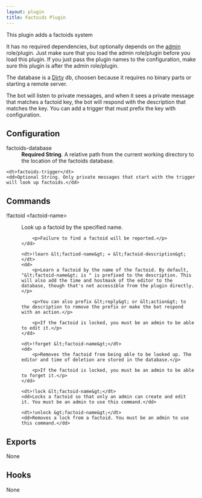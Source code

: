 ```yaml
---
layout: plugin
title: Factoids Plugin
---
```


This plugin adds a factoids system 

It has no required dependencies, but optionally depends on the <a href="admin">admin</a> role/plugin. Just make sure that you load the admin role/plugin before you load this plugin. If you just pass the plugin names to the configuration, make sure this plugin is after the admin role/plugin.

The database is a <a href="//npmjs.org/package/dirty">Dirty</a> db, choosen because it requires no binary parts or starting a remote server.

The bot will listen to private messages, and when it sees a private message that matches a factoid key, the bot will respond with the description that matches the key. You can add a trigger that must prefix the key with configuration.

## Configuration

<dl>
    <dt>factoids-database</dt>
    <dd><b>Required String</b>. A relative path from the current working directory to the location of the factoids database.</dd>

    <dt>factoids-trigger</dt>
    <dd>Optional String. Only private messages that start with the trigger will look up factoids.</dd>
</dl>

## Commands

<dl>
    <dt>!factoid &lt;factoid-name&gt;</dt>
    <dd>
        <p>Look up a factoid by the specified name.</p>

        <p>Failure to find a factoid will be reported.</p>
    </dd>

    <dt>!learn &lt;factiod-name&gt; = &lt;factoid-description&gt;</dt>
    <dd>
        <p>Learn a factoid by the name of the factoid. By default, "&lt;factoid-name&gt; is " is prefixed to the description. This will also add the time and hostmask of the editor to the database, though that's not accessible from the plugin directly.</p>

        <p>You can also prefix &lt;reply&gt; or &lt;action&gt; to the description to remove the prefix or make the bot respond with an action.</p>

        <p>If the factoid is locked, you must be an admin to be able to edit it.</p>
    </dd>

    <dt>!forget &lt;factoid-name&gt;</dt>
    <dd>
        <p>Removes the factoid from being able to be looked up. The editor and time of deletion are stored in the database.</p>

        <p>If the factoid is locked, you must be an admin to be able to forget it.</p>
    </dd>

    <dt>!lock &lt;factoid-name&gt;</dt>
    <dd>Locks a factoid so that only an admin can create and edit it. You must be an admin to use this command.</dd>

    <dt>!unlock &gt;factoid-name&gt;</dt>
    <dd>Removes a lock from a factoid. You must be an admin to use this command.</dd>
</dl>

## Exports

None

## Hooks

None